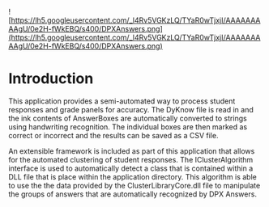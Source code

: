 ![https://lh5.googleusercontent.com/_l4Rv5VGKzLQ/TYaR0wTjxjI/AAAAAAAAAgU/0e2H-fWkEBQ/s400/DPXAnswers.png](https://lh5.googleusercontent.com/_l4Rv5VGKzLQ/TYaR0wTjxjI/AAAAAAAAAgU/0e2H-fWkEBQ/s400/DPXAnswers.png)

# Introduction #

This application provides a semi-automated way to process student responses and grade panels for accuracy.  The DyKnow file is read in and the ink contents of AnswerBoxes are automatically converted to strings using handwriting recognition.  The individual boxes are then marked as correct or incorrect and the results can be saved as a CSV file.

An extensible framework is included as part of this application that allows for the automated clustering of student responses.  The IClusterAlgorithm interface is used to automatically detect a class that is contained within a DLL file that is place within the application directory.  This algorithm is able to use the the data provided by the ClusterLibraryCore.dll file to manipulate the groups of answers that are automatically recognized by DPX Answers.